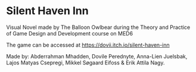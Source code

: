 # Silent Haven Inn
Visual Novel made by The Balloon Owlbear during the Theory and Practice of Game Design and Development course on MED6

The game can be accessed at https://dovii.itch.io/silent-haven-inn

Made by: Abderrahman Mhadden, Dovile Perednyte, Anna-Lien Juelsbak, Lajos Matyas Csepregi, Mikkel Søgaard Eifoss & Erik Attila Nagy.
